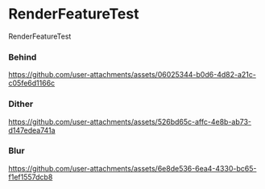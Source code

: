 # RenderFeatureTest
RenderFeatureTest

### Behind

https://github.com/user-attachments/assets/06025344-b0d6-4d82-a21c-c05fe6d1166c



### Dither


https://github.com/user-attachments/assets/526bd65c-affc-4e8b-ab73-d147edea741a



### Blur

https://github.com/user-attachments/assets/6e8de536-6ea4-4330-bc65-f1ef1557dcb8

